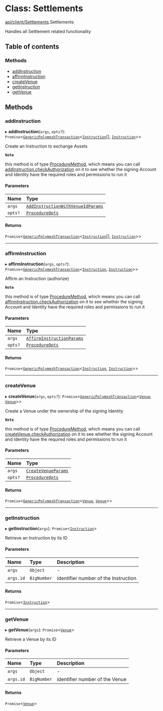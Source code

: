 # Class: Settlements

[api/client/Settlements](../wiki/api.client.Settlements).Settlements

Handles all Settlement related functionality

## Table of contents

### Methods

- [addInstruction](../wiki/api.client.Settlements.Settlements#addinstruction)
- [affirmInstruction](../wiki/api.client.Settlements.Settlements#affirminstruction)
- [createVenue](../wiki/api.client.Settlements.Settlements#createvenue)
- [getInstruction](../wiki/api.client.Settlements.Settlements#getinstruction)
- [getVenue](../wiki/api.client.Settlements.Settlements#getvenue)

## Methods

### addInstruction

▸ **addInstruction**(`args`, `opts?`): `Promise`<[`GenericPolymeshTransaction`](../wiki/types#genericpolymeshtransaction)<[`Instruction`](../wiki/api.entities.Instruction.Instruction)[], [`Instruction`](../wiki/api.entities.Instruction.Instruction)\>\>

Create an Instruction to exchange Assets

**`Note`**

 this method is of type [ProcedureMethod](../wiki/types.ProcedureMethod), which means you can call [addInstruction.checkAuthorization](../wiki/types.ProcedureMethod#checkauthorization)
  on it to see whether the signing Account and Identity have the required roles and permissions to run it

#### Parameters

| Name | Type |
| :------ | :------ |
| `args` | [`AddInstructionWithVenueIdParams`](../wiki/api.procedures.types#addinstructionwithvenueidparams) |
| `opts?` | [`ProcedureOpts`](../wiki/types.ProcedureOpts) |

#### Returns

`Promise`<[`GenericPolymeshTransaction`](../wiki/types#genericpolymeshtransaction)<[`Instruction`](../wiki/api.entities.Instruction.Instruction)[], [`Instruction`](../wiki/api.entities.Instruction.Instruction)\>\>

___

### affirmInstruction

▸ **affirmInstruction**(`args`, `opts?`): `Promise`<[`GenericPolymeshTransaction`](../wiki/types#genericpolymeshtransaction)<[`Instruction`](../wiki/api.entities.Instruction.Instruction), [`Instruction`](../wiki/api.entities.Instruction.Instruction)\>\>

Affirm an Instruction (authorize)

**`Note`**

 this method is of type [ProcedureMethod](../wiki/types.ProcedureMethod), which means you can call [affirmInstruction.checkAuthorization](../wiki/types.ProcedureMethod#checkauthorization)
  on it to see whether the signing Account and Identity have the required roles and permissions to run it

#### Parameters

| Name | Type |
| :------ | :------ |
| `args` | [`AffirmInstructionParams`](../wiki/api.procedures.types.AffirmInstructionParams) |
| `opts?` | [`ProcedureOpts`](../wiki/types.ProcedureOpts) |

#### Returns

`Promise`<[`GenericPolymeshTransaction`](../wiki/types#genericpolymeshtransaction)<[`Instruction`](../wiki/api.entities.Instruction.Instruction), [`Instruction`](../wiki/api.entities.Instruction.Instruction)\>\>

___

### createVenue

▸ **createVenue**(`args`, `opts?`): `Promise`<[`GenericPolymeshTransaction`](../wiki/types#genericpolymeshtransaction)<[`Venue`](../wiki/api.entities.Venue.Venue), [`Venue`](../wiki/api.entities.Venue.Venue)\>\>

Create a Venue under the ownership of the signing Identity

**`Note`**

 this method is of type [ProcedureMethod](../wiki/types.ProcedureMethod), which means you can call [createVenue.checkAuthorization](../wiki/types.ProcedureMethod#checkauthorization)
  on it to see whether the signing Account and Identity have the required roles and permissions to run it

#### Parameters

| Name | Type |
| :------ | :------ |
| `args` | [`CreateVenueParams`](../wiki/api.procedures.types.CreateVenueParams) |
| `opts?` | [`ProcedureOpts`](../wiki/types.ProcedureOpts) |

#### Returns

`Promise`<[`GenericPolymeshTransaction`](../wiki/types#genericpolymeshtransaction)<[`Venue`](../wiki/api.entities.Venue.Venue), [`Venue`](../wiki/api.entities.Venue.Venue)\>\>

___

### getInstruction

▸ **getInstruction**(`args`): `Promise`<[`Instruction`](../wiki/api.entities.Instruction.Instruction)\>

Retrieve an Instruction by its ID

#### Parameters

| Name | Type | Description |
| :------ | :------ | :------ |
| `args` | `Object` | - |
| `args.id` | `BigNumber` | identifier number of the Instruction |

#### Returns

`Promise`<[`Instruction`](../wiki/api.entities.Instruction.Instruction)\>

___

### getVenue

▸ **getVenue**(`args`): `Promise`<[`Venue`](../wiki/api.entities.Venue.Venue)\>

Retrieve a Venue by its ID

#### Parameters

| Name | Type | Description |
| :------ | :------ | :------ |
| `args` | `Object` | - |
| `args.id` | `BigNumber` | identifier number of the Venue |

#### Returns

`Promise`<[`Venue`](../wiki/api.entities.Venue.Venue)\>
